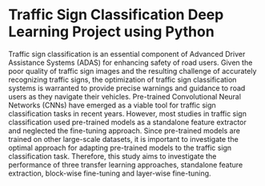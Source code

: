 # Traffic Sign Classification Deep Learning Project using Python
Traffic sign classification is an essential component of Advanced Driver Assistance Systems (ADAS) for enhancing safety of road users. Given the poor quality of traffic sign images and the resulting challenge of accurately recognizing traffic signs, the optimization of traffic sign classification systems is warranted to provide precise warnings and guidance to road users as they navigate their vehicles. Pre-trained Convolutional Neural Networks (CNNs) have emerged as a viable tool for traffic sign classification tasks in recent years. However, most studies in traffic sign classification used pre-trained models as a standalone feature extractor and neglected the fine-tuning approach. Since pre-trained models are trained on other large-scale datasets, it is important to investigate the optimal approach for adapting pre-trained models to the traffic sign classification task. Therefore, this study aims to investigate the performance of three transfer learning approaches, standalone feature extraction, block-wise fine-tuning and layer-wise fine-tuning. 
